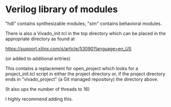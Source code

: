 # Verilog library of modules

"hdl" contains synthesizable modules, "sim" contains behavioral modules.

There is also a Vivado_init.tcl in the top directory which can be
placed in the appropriate directory as found at

https://support.xilinx.com/s/article/53090?language=en_US

(or added to additional entries)

This contains a replacement for open_project which looks for a
project_init.tcl script in either the project directory
or, if the project directory ends in "vivado_project"
(a Git managed repository) the directory above.

(It also ups the number of threads to 16)

I highly recommend adding this.